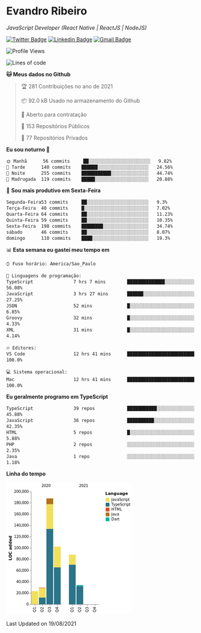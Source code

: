 # Evandro **Ribeiro**

*JavaScript Developer (React Native | ReactJS | NodeJS)*

[![Twitter Badge](https://img.shields.io/badge/-@ribeiroevandro-201B2D?style=flat-square&labelColor=201B2D&logo=twitter&logoColor=white&link=https://twitter.com/ribeiroevandro)](https://twitter.com/ribeiroevandro) 
[![Linkedin Badge](https://img.shields.io/badge/-Evandro%20Ribeiro-201B2D?style=flat-square&logo=Linkedin&logoColor=white&link=https://www.linkedin.com/in/ribeiroevandro)](https://www.linkedin.com/in/ribeiroevandro) 
[![Gmail Badge](https://img.shields.io/badge/-oi@ribeiroevandro.com.br-201B2D?style=flat-square&logo=Gmail&logoColor=white&link=mailto:oi@ribeiroevandro.com.br)](mailto:oi@ribeiroevandro.com.br)


<!--START_SECTION:waka-->
![Profile Views](http://img.shields.io/badge/Visualizac%C3%B5es%20do%20perfil-0-blue)

![Lines of code](https://img.shields.io/badge/Desde%20o%20Hello%20World%20eu%20escrevi-464318%20linhas%20de%20c%C3%B3digo-blue)

**🐱 Meus dados no Github** 

> 🏆 281 Contribuições no ano de 2021
 > 
> 📦 92.0 kB Usado no armazenamento do Github 
 > 
> 💼 Aberto para contratação
 > 
> 📜 153 Repositórios Públicos 
 > 
> 🔑 77 Repositórios Privados  
 > 
**Eu sou noturno 🦉** 

```text
🌞 Manhã      56 commits     ██░░░░░░░░░░░░░░░░░░░░░░░   9.82% 
🌆 Tarde      140 commits    ██████░░░░░░░░░░░░░░░░░░░   24.56% 
🌃 Noite      255 commits    ███████████░░░░░░░░░░░░░░   44.74% 
🌙 Madrugada  119 commits    █████░░░░░░░░░░░░░░░░░░░░   20.88%

```
📅 **Sou mais produtivo em Sexta-Feira** 

```text
Segunda-Feira53 commits     ██░░░░░░░░░░░░░░░░░░░░░░░   9.3% 
Terça-Feira  40 commits     █░░░░░░░░░░░░░░░░░░░░░░░░   7.02% 
Quarta-Feira 64 commits     ██░░░░░░░░░░░░░░░░░░░░░░░   11.23% 
Quinta-Feira 59 commits     ██░░░░░░░░░░░░░░░░░░░░░░░   10.35% 
Sexta-Feira  198 commits    ████████░░░░░░░░░░░░░░░░░   34.74% 
sábado       46 commits     ██░░░░░░░░░░░░░░░░░░░░░░░   8.07% 
domingo      110 commits    ████░░░░░░░░░░░░░░░░░░░░░   19.3%

```


📊 **Esta semana eu gastei meu tempo em** 

```text
⌚︎ Fuso horário: America/Sao_Paulo

💬 Linguagens de programação: 
TypeScript               7 hrs 7 mins        ██████████████░░░░░░░░░░░   56.08% 
JavaScript               3 hrs 27 mins       ██████░░░░░░░░░░░░░░░░░░░   27.25% 
JSON                     52 mins             █░░░░░░░░░░░░░░░░░░░░░░░░   6.85% 
Groovy                   32 mins             █░░░░░░░░░░░░░░░░░░░░░░░░   4.33% 
XML                      31 mins             █░░░░░░░░░░░░░░░░░░░░░░░░   4.14%

🔥 Editores: 
VS Code                  12 hrs 41 mins      █████████████████████████   100.0%

💻 Sistema operacional: 
Mac                      12 hrs 41 mins      █████████████████████████   100.0%

```

**Eu geralmente programo em TypeScript** 

```text
TypeScript               39 repos            ███████████░░░░░░░░░░░░░░   45.88% 
JavaScript               36 repos            ██████████░░░░░░░░░░░░░░░   42.35% 
HTML                     5 repos             █░░░░░░░░░░░░░░░░░░░░░░░░   5.88% 
PHP                      2 repos             ░░░░░░░░░░░░░░░░░░░░░░░░░   2.35% 
Java                     1 repo              ░░░░░░░░░░░░░░░░░░░░░░░░░   1.18%

```


**Linha do tempo**

![Chart not found](https://raw.githubusercontent.com/ribeiroevandro/ribeiroevandro/master/charts/bar_graph.png) 


 Last Updated on 19/08/2021
<!--END_SECTION:waka-->
